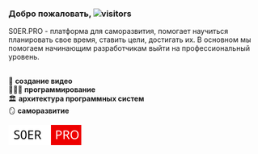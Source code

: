 ### Добро пожаловать,  ![visitors](https://visitor-badge.glitch.me/badge?page_id=soerdev)


<p>
S0ER.PRO - платформа для саморазвития, помогает научиться планировать свое время, ставить цели, достигать их. В основном мы помогаем начинающим разработчикам выйти на профессиональный уровень.
</p>


<p>
 <br />🍿 <b>создание видео</b> <br/>👩🏻‍💻 <b>программирование</b> <br />🏛 <b>архитектура программных систем</b> <br />🪞 <b>саморазвитие</b>
</p>

[<img src="badges/soerpro.svg">](https://s0er.ru/)
